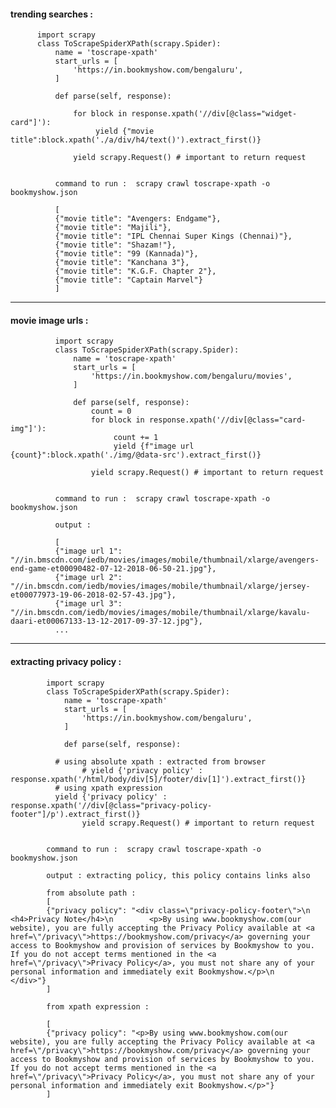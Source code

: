 
####  trending searches : 


          import scrapy
          class ToScrapeSpiderXPath(scrapy.Spider):
              name = 'toscrape-xpath'
              start_urls = [
                  'https://in.bookmyshow.com/bengaluru',
              ]

              def parse(self, response):

                  for block in response.xpath('//div[@class="widget-card"]'):
                       yield {"movie title":block.xpath('./a/div/h4/text()').extract_first()}

                  yield scrapy.Request() # important to return request


              command to run :  scrapy crawl toscrape-xpath -o bookmyshow.json

              [
              {"movie title": "Avengers: Endgame"},
              {"movie title": "Majili"},
              {"movie title": "IPL Chennai Super Kings (Chennai)"},
              {"movie title": "Shazam!"},
              {"movie title": "99 (Kannada)"},
              {"movie title": "Kanchana 3"},
              {"movie title": "K.G.F. Chapter 2"},
              {"movie title": "Captain Marvel"}
              ]

---



#### movie image urls : 

              import scrapy
              class ToScrapeSpiderXPath(scrapy.Spider):
                  name = 'toscrape-xpath'
                  start_urls = [
                      'https://in.bookmyshow.com/bengaluru/movies',
                  ]

                  def parse(self, response):
                      count = 0
                      for block in response.xpath('//div[@class="card-img"]'):
                           count += 1
                           yield {f"image url {count}":block.xpath('./img/@data-src').extract_first()}

                      yield scrapy.Request() # important to return request


              command to run :  scrapy crawl toscrape-xpath -o bookmyshow.json

              output : 

              [
              {"image url 1": "//in.bmscdn.com/iedb/movies/images/mobile/thumbnail/xlarge/avengers-end-game-et00090482-07-12-2018-06-50-21.jpg"},
              {"image url 2": "//in.bmscdn.com/iedb/movies/images/mobile/thumbnail/xlarge/jersey-et00077973-19-06-2018-02-57-43.jpg"},
              {"image url 3": "//in.bmscdn.com/iedb/movies/images/mobile/thumbnail/xlarge/kavalu-daari-et00067133-13-12-2017-09-37-12.jpg"},
              ...


---

#### extracting privacy policy : 


            import scrapy
            class ToScrapeSpiderXPath(scrapy.Spider):
                name = 'toscrape-xpath'
                start_urls = [
                    'https://in.bookmyshow.com/bengaluru',
                ]

                def parse(self, response):

              # using absolute xpath : extracted from browser
                    # yield {'privacy policy' : response.xpath('/html/body/div[5]/footer/div[1]').extract_first()}
              # using xpath expression	
              yield {'privacy policy' : response.xpath('//div[@class="privacy-policy-footer"]/p').extract_first()}
                    yield scrapy.Request() # important to return request


            command to run :  scrapy crawl toscrape-xpath -o bookmyshow.json

            output : extracting policy, this policy contains links also

            from absolute path : 
            [
            {"privacy policy": "<div class=\"privacy-policy-footer\">\n        <h4>Privacy Note</h4>\n        <p>By using www.bookmyshow.com(our website), you are fully accepting the Privacy Policy available at <a href=\"/privacy\">https://bookmyshow.com/privacy</a> governing your access to Bookmyshow and provision of services by Bookmyshow to you. If you do not accept terms mentioned in the <a href=\"/privacy\">Privacy Policy</a>, you must not share any of your personal information and immediately exit Bookmyshow.</p>\n      </div>"}
            ]

            from xpath expression : 

            [
            {"privacy policy": "<p>By using www.bookmyshow.com(our website), you are fully accepting the Privacy Policy available at <a href=\"/privacy\">https://bookmyshow.com/privacy</a> governing your access to Bookmyshow and provision of services by Bookmyshow to you. If you do not accept terms mentioned in the <a href=\"/privacy\">Privacy Policy</a>, you must not share any of your personal information and immediately exit Bookmyshow.</p>"}
            ]


